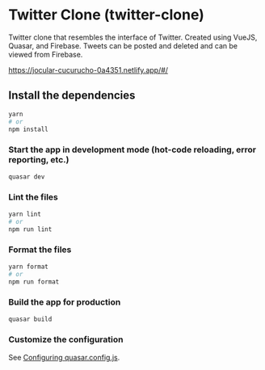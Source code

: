 # Twitter Clone (twitter-clone)

Twitter clone that resembles the interface of Twitter. Created using VueJS, Quasar, and Firebase. Tweets can be posted and deleted and can be viewed from Firebase.

https://jocular-cucurucho-0a4351.netlify.app/#/

## Install the dependencies
```bash
yarn
# or
npm install
```

### Start the app in development mode (hot-code reloading, error reporting, etc.)
```bash
quasar dev
```


### Lint the files
```bash
yarn lint
# or
npm run lint
```


### Format the files
```bash
yarn format
# or
npm run format
```



### Build the app for production
```bash
quasar build
```

### Customize the configuration
See [Configuring quasar.config.js](https://v2.quasar.dev/quasar-cli-webpack/quasar-config-js).
